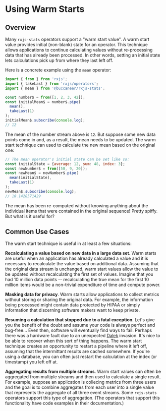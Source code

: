 # Using Warm Starts

## Overview
Many `rxjs-stats` operators support a "warm start value".  A warm start value provides initial (non-blank) state for an operator.  This technique allows applications to continue calculating values without re-processing data that has already been processed.  In other words, setting an initial state lets calculations pick up from where they last left off.

Here is a concrete example using the `mean` operator:
```javascript
import { from } from 'rxjs';
import { takeLast } from 'rxjs/operators';
import { mean } from '@buccaneer/rxjs-stats';

const number$ = from([1, 2, 3, 42]);
const initialMean$ = number$.pipe(
  mean(),
  takeLast(1)
);
initialMean$.subscribe(console.log);
// 12
```

The mean of the number stream above is `12`.  But suppose some new data points come in and, as a result, the mean needs to be updated. The warm start technique can used to calculate the new mean based on the original one:
```javascript
// The mean operator's initial state can be set like so:
const initialState = {average: 12, sum: 48, index: 3};
const newNumber$ = from([50, 9, 20]);
const newMean$ = newNumber$.pipe(
  mean(initialState),
  takeLast(1)
);
newMean$.subscribe(console.log);
// 18.1428571429
```

The mean has been re-computed without knowing anything about the individual items that were contained in the original sequence!  Pretty spiffy.  But what is it useful for?

## Common Use Cases
The warm start technique is useful in at least a few situations:

**Recalculating a value based on new data in a large data set**.  Warm starts are useful when an application has already calculated a value and it is necessary to recalculate the value based on additional data.  Assuming that the original data stream is unchanged, warm start values allow the value to be updated without recalculating the first set of values.  Imagine that you had 10 million data points -- recalculating the true mean for the first 10 million items would be a non-trivial expenditure of time and compute power.  

**Masking data for privacy**.  Warm starts allow applications to collect metrics without storing or sharing the original data.  For example, the information being processed might contain data protected by HIPAA or simply information that discerning software makers want to keep private.

**Resuming a calculation that stopped due to a fatal exception**.  Let's give you the benefit of the doubt and assume your code is always perfect and bug-free...  Even then, software will eventually find ways to fail.  Perhaps there was a hardware fault due to an unexpected [Dalek](https://en.wikipedia.org/wiki/Dalek) invasion.  It's nice to be able to recover when this sort of thing happens.  The warm start technique creates an opportunity to restart a pipeline where it left off, assuming that the intermittant results are cached somewhere.  If you're using a database, you can often just restart the calculation at the index (or timestamp) you left off at.

**Aggregating results from multiple streams**.  Warm start values can often be aggregated from multiple streams and then used to calculate a single result.  For example, suppose an application is collecing metrics from three users and the goal is to combine aggregates from each user into a single value that represents the aggregate of all three event streams.  Some `rxjs-stats` operators support this type of aggregation.  (The operators that support this functionality have code examples in their documentation.)


